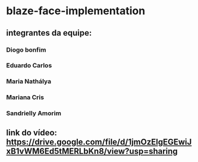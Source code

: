 # blaze-face-implementation

## integrantes da equipe:
### Diogo bonfim
### Eduardo Carlos 
### Maria Nathálya
### Mariana Cris
### Sandrielly Amorim

## link do vídeo: https://drive.google.com/file/d/1jmOzElgEGEwiJxB1vWM6Ed5tMERLbKn8/view?usp=sharing
